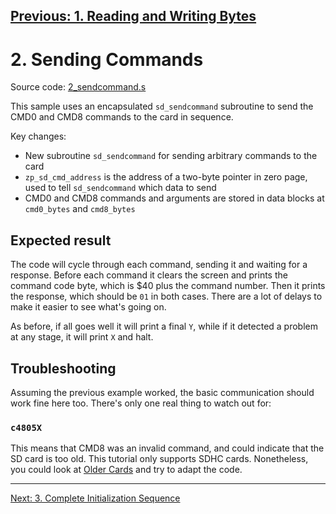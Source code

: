 [Previous: 1. Reading and Writing Bytes](1_ReadingWritingBytes.md)
---

# 2. Sending Commands

Source code: [2\_sendcommand.s](../src/2\_sendcommand.s)

This sample uses an encapsulated `sd_sendcommand` subroutine to send the CMD0
and CMD8 commands to the card in sequence.

Key changes:
* New subroutine `sd_sendcommand` for sending arbitrary commands to the card
* `zp_sd_cmd_address` is the address of a two-byte pointer in zero page, used to tell `sd_sendcommand` which data to send
* CMD0 and CMD8 commands and arguments are stored in data blocks at `cmd0_bytes` and `cmd8_bytes`

## Expected result

The code will cycle through each command, sending it and waiting for a
response.  Before each command it clears the screen and prints the command code
byte, which is $40 plus the command number.  Then it prints the response, which
should be `01` in both cases.  There are a lot of delays to make it easier to
see what's going on.

As before, if all goes well it will print a final `Y`, while if it detected a
problem at any stage, it will print `X` and halt.

## Troubleshooting

Assuming the previous example worked, the basic communication should work fine
here too.  There's only one real thing to watch out for:

### `c4805X`

This means that CMD8 was an invalid command, and could indicate that the SD
card is too old.  This tutorial only supports SDHC cards.  Nonetheless, you
could look at [Older Cards](B_OlderCards.md) and try to adapt the code.

---
[Next: 3. Complete Initialization Sequence](3_Initialization.md)
